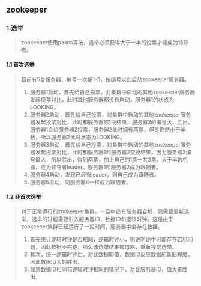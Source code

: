 ## zookeeper

### 1.选举

> zookeeper使用paxos算法，选举必须获得大于一半的投票才能成为领导者。

#### 1.1 首次选举

> 目前有5台服务器，编号一次是1-5，按编号以此启动zookeeper服务器。
>
> 1. 服务器1启动，首先给自己投票，对集群中启动的其他zookeeper服务器发起投票对比，此时其他服务器都没有启动，服务器1的状态为LOOKING。
> 2. 服务器2启动，首先给自己投票，对集群中启动的其他zookeeper服务器发起投票对比，此时和服务器1交换结果，服务器2的编号大，胜出，服务器1会给服务器2投票，服务器2此时拥有两票，但是仍然小于半数，所以服务器2此时状态为LOOKING。
> 3. 服务器3启动，首先给自己投票，对集群中启动的其他zookeeper服务器发起投票对比，此时和服务器1和服务器2交换结果，因为服务器3编号最大，所以胜出，得到两票，加上自己的1票一共3票，大于半数机器，成为领导者leader。服务器1和服务器2成为跟随者。
> 4. 服务器4启动，发现已经有leader，则自己成为跟随者。
> 5. 服务器5启动，同服务器4一样成为跟随者。

#### 1.2 非首次选举

> 对于正常运行的zookeeper集群，一旦中途有服务器宕机，则需要重新选举，选举的过程需要引入服务器ID，数据ID和逻辑时钟。这是由于zookeeper集群已经运行了一段时间，服务器中会存在数据。
>
> 1. 首先统计逻辑时钟是否相同，逻辑时钟小，则说明途中可能存在宕机问题，因此数据不完整，那么该选举结果被忽略，重新投票选举。
> 2. 其次，统一逻辑时钟后，对比数据ID值，数据ID反应数据的新旧程度，因此数据ID大的胜出。
> 3. 如果数据ID相同和逻辑时钟相同的情况下，对比服务器ID，值大者胜出。